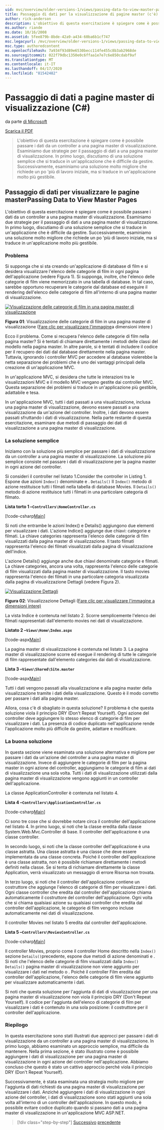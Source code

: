 ```yaml
---
uid: mvc/overview/older-versions-1/views/passing-data-to-view-master-pages-cs
title: Passaggio di dati per la visualizzazione di pagine master (c'è) Documenti Microsoft
author: rick-anderson
description: L'obiettivo di questa esercitazione è spiegare come è possibile passare i dati da un controller a una pagina master di visualizzazione. Esaminiamo due strategie per il passaggio di dati a una vista m...
ms.author: riande
ms.date: 10/16/2008
ms.assetid: 5fee879b-8bde-42a9-a434-60ba6b1cf747
msc.legacyurl: /mvc/overview/older-versions-1/views/passing-data-to-view-master-pages-cs
msc.type: authoredcontent
ms.openlocfilehash: 7a934f93d89e6530becc114fe455c8b3ab2968de
ms.sourcegitcommit: 022f79dbc1350e0c6ffaa1e7e7c6e850cdabf9af
ms.translationtype: MT
ms.contentlocale: it-IT
ms.lasthandoff: 04/17/2020
ms.locfileid: "81542482"
---
```

# <a name="passing-data-to-view-master-pages-c"></a>Passaggio di dati a pagine master di visualizzazione (C#)

da parte [di Microsoft](https://github.com/microsoft)

[Scarica il PDF](https://download.microsoft.com/download/e/f/3/ef3f2ff6-7424-48f7-bdaa-180ef64c3490/ASPNET_MVC_Tutorial_13_CS.pdf)

> L'obiettivo di questa esercitazione è spiegare come è possibile passare i dati da un controller a una pagina master di visualizzazione. Esaminiamo due strategie per il passaggio di dati a una pagina master di visualizzazione. In primo luogo, discutiamo di una soluzione semplice che si traduce in un'applicazione che è difficile da gestire. Successivamente, esaminiamo una soluzione molto migliore che richiede un po 'più di lavoro iniziale, ma si traduce in un'applicazione molto più gestibile.

## <a name="passing-data-to-view-master-pages"></a>Passaggio di dati per visualizzare le pagine masterPassing Data to View Master Pages

L'obiettivo di questa esercitazione è spiegare come è possibile passare i dati da un controller a una pagina master di visualizzazione. Esaminiamo due strategie per il passaggio di dati a una pagina master di visualizzazione. In primo luogo, discutiamo di una soluzione semplice che si traduce in un'applicazione che è difficile da gestire. Successivamente, esaminiamo una soluzione molto migliore che richiede un po 'più di lavoro iniziale, ma si traduce in un'applicazione molto più gestibile.

### <a name="the-problem"></a>Problema

Si supponga che si sta creando un'applicazione di database di film e si desidera visualizzare l'elenco delle categorie di film in ogni pagina dell'applicazione (vedere Figura 1). Si supponga, inoltre, che l'elenco delle categorie di film viene memorizzato in una tabella di database. In tal caso, sarebbe opportuno recuperare le categorie dal database ed eseguire il rendering dell'elenco delle categorie di film all'interno di una pagina master di visualizzazione.

[![Visualizzazione delle categorie di film in una pagina master di visualizzazione](passing-data-to-view-master-pages-cs/_static/image2.png)](passing-data-to-view-master-pages-cs/_static/image1.png)

**Figura 01**: Visualizzazione delle categorie di film in una pagina master di visualizzazione ([Fare clic per visualizzare l'immagine](passing-data-to-view-master-pages-cs/_static/image3.png)a dimensioni intere )

Ecco il problema. Come si recupera l'elenco delle categorie di film nella pagina master? Si è tentati di chiamare direttamente i metodi delle classi del modello nella pagina master. In altre parole, si è tentati di includere il codice per il recupero dei dati dal database direttamente nella pagina master. Tuttavia, ignorando i controller MVC per accedere al database violerebbe la netta separazione dei problemi che è uno dei vantaggi principali della creazione di un'applicazione MVC.

In un'applicazione MVC, si desidera che tutte le interazioni tra le visualizzazioni MVC e il modello MVC vengano gestite dai controller MVC. Questa separazione dei problemi si traduce in un'applicazione più gestibile, adattabile e tesa.

In un'applicazione MVC, tutti i dati passati a una visualizzazione, inclusa una pagina master di visualizzazione, devono essere passati a una visualizzazione da un'azione del controller. Inoltre, i dati devono essere passati sfruttando i dati di visualizzazione. Nella parte restante di questa esercitazione, esaminare due metodi di passaggio dei dati di visualizzazione a una pagina master di visualizzazione.

### <a name="the-simple-solution"></a>La soluzione semplice

Iniziamo con la soluzione più semplice per passare i dati di visualizzazione da un controller a una pagina master di visualizzazione. La soluzione più semplice consiste nel passare i dati di visualizzazione per la pagina master in ogni azione del controller.

Si consideri il controller nel listato 1.Consider the controller in Listing 1. Espone due azioni `Index()` denominate e . `Details()` Il `Index()` metodo di azione restituisce tutti i filmati nella tabella di database Movies. Il `Details()` metodo di azione restituisce tutti i filmati in una particolare categoria di filmato.

**Lista torto 1 –`Controllers\HomeController.cs`**

[!code-csharp[Main](passing-data-to-view-master-pages-cs/samples/sample1.cs)]

Si noti che entrambe le azioni Index() e Details() aggiungono due elementi per visualizzare i dati. L'azione Indice() aggiunge due chiavi: categorie e filmati. La chiave categories rappresenta l'elenco delle categorie di film visualizzati dalla pagina master di visualizzazione. Il tasto filmati rappresenta l'elenco dei filmati visualizzati dalla pagina di visualizzazione dell'indice.

L'azione Details() aggiunge anche due chiavi denominate categorie e filmati. La chiave categories, ancora una volta, rappresenta l'elenco delle categorie di film visualizzati dalla pagina master di visualizzazione. Il tasto movies rappresenta l'elenco dei filmati in una particolare categoria visualizzata dalla pagina di visualizzazione Dettagli (vedere Figura 2).

[![Visualizzazione Dettagli](passing-data-to-view-master-pages-cs/_static/image5.png)](passing-data-to-view-master-pages-cs/_static/image4.png)

**Figura 02**: Visualizzazione Dettagli ([Fare clic per visualizzare l'immagine a dimensioni intere)](passing-data-to-view-master-pages-cs/_static/image6.png)

La vista Indice è contenuta nel listato 2. Scorre semplicemente l'elenco dei filmati rappresentati dall'elemento movies nei dati di visualizzazione.

**Listato 2 –`Views\Home\Index.aspx`**

[!code-aspx[Main](passing-data-to-view-master-pages-cs/samples/sample2.aspx)]

La pagina master di visualizzazione è contenuta nel listato 3. La pagina master di visualizzazione scorre ed esegue il rendering di tutte le categorie di film rappresentate dall'elemento categories dai dati di visualizzazione.

**Lista 3 –`Views\Shared\Site.master`**

[!code-aspx[Main](passing-data-to-view-master-pages-cs/samples/sample3.aspx)]

Tutti i dati vengono passati alla visualizzazione e alla pagina master della visualizzazione tramite i dati della visualizzazione. Questo è il modo corretto per passare i dati alla pagina master.

Allora, cosa c'è di sbagliato in questa soluzione? Il problema è che questa soluzione viola il principio DRY (Don't Repeat Yourself). Ogni azione del controller deve aggiungere lo stesso elenco di categorie di film per visualizzare i dati. La presenza di codice duplicato nell'applicazione rende l'applicazione molto più difficile da gestire, adattare e modificare.

### <a name="the-good-solution"></a>La buona soluzione

In questa sezione viene esaminata una soluzione alternativa e migliore per passare i dati da un'azione del controller a una pagina master di visualizzazione. Invece di aggiungere le categorie di film per la pagina master in ogni azione del controller, aggiungiamo le categorie di film ai dati di visualizzazione una sola volta. Tutti i dati di visualizzazione utilizzati dalla pagina master di visualizzazione vengono aggiunti in un controller dell'applicazione.

La classe ApplicationController è contenuta nel listato 4.

**Lista 4 –`Controllers\ApplicationController.cs`**

[!code-csharp[Main](passing-data-to-view-master-pages-cs/samples/sample4.cs)]

Ci sono tre cose che si dovrebbe notare circa il controller dell'applicazione nel listato 4. In primo luogo, si noti che la classe eredita dalla classe System.Web.Mvc.Controller di base. Il controller dell'applicazione è una classe controller.

In secondo luogo, si noti che la classe controller dell'applicazione è una classe astratta. Una classe astratta è una classe che deve essere implementata da una classe concreta. Poiché il controller dell'applicazione è una classe astratta, non è possibile richiamare direttamente i metodi definiti nella classe. Se si tenta di richiamare direttamente la classe Application, verrà visualizzato un messaggio di errore Risorsa non trovata.

In terzo luogo, si noti che il controller dell'applicazione contiene un costruttore che aggiunge l'elenco di categorie di film per visualizzare i dati. Ogni classe controller che eredita dal controller dell'applicazione chiama automaticamente il costruttore del controller dell'applicazione. Ogni volta che si chiama qualsiasi azione su qualsiasi controller che eredita dal controller dell'applicazione, le categorie di film vengono incluse automaticamente nei dati di visualizzazione.

Il controller Movies nel listato 5 eredita dal controller dell'applicazione.

**Lista 5 –`Controllers\MoviesController.cs`**

[!code-csharp[Main](passing-data-to-view-master-pages-cs/samples/sample5.cs)]

Il controller Movies, proprio come il controller Home descritto nella `Index()` sezione `Details()`precedente, espone due metodi di azione denominati e . Si noti che l'elenco delle categorie di film visualizzati dalla `Index()` `Details()` pagina master di visualizzazione non viene aggiunto per visualizzare i dati nel metodo o . Poiché il controller Film eredita dal controller dell'applicazione, l'elenco delle categorie di film viene aggiunto per visualizzare automaticamente i dati.

Si noti che questa soluzione per l'aggiunta di dati di visualizzazione per una pagina master di visualizzazione non viola il principio DRY (Don't Repeat Yourself). Il codice per l'aggiunta dell'elenco di categorie di film per visualizzare i dati è contenuto in una sola posizione: il costruttore per il controller dell'applicazione.

### <a name="summary"></a>Riepilogo

In questa esercitazione sono stati illustrati due approcci per passare i dati di visualizzazione da un controller a una pagina master di visualizzazione. In primo luogo, abbiamo esaminato un approccio semplice, ma difficile da mantenere. Nella prima sezione, è stato illustrato come è possibile aggiungere i dati di visualizzazione per una pagina master di visualizzazione in ogni azione del controller nell'applicazione. Abbiamo concluso che questo è stato un cattivo approccio perché viola il principio DRY (Don't Repeat Yourself).

Successivamente, è stata esaminata una strategia molto migliore per l'aggiunta di dati richiesti da una pagina master di visualizzazione per visualizzare i dati. Anziché aggiungere i dati di visualizzazione in ogni azione del controller, i dati di visualizzazione sono stati aggiunti una sola volta all'interno di un controller dell'applicazione. In questo modo, è possibile evitare codice duplicato quando si passano dati a una pagina master di visualizzazione in un'applicazione MVC ASP.NET.

> [!div class="step-by-step"]
> [Successivo](creating-page-layouts-with-view-master-pages-cs.md)
> [precedente](asp-net-mvc-views-overview-vb.md)

